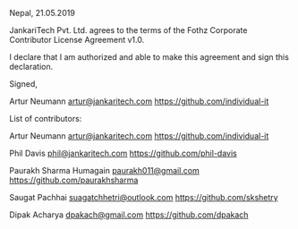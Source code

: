 Nepal, 21.05.2019

JankariTech Pvt. Ltd. agrees to the terms of the Fothz Corporate Contributor License
Agreement v1.0.

I declare that I am authorized and able to make this agreement and sign this
declaration.

Signed,

Artur Neumann artur@jankaritech.com https://github.com/individual-it

List of contributors:

Artur Neumann artur@jankaritech.com https://github.com/individual-it

Phil Davis phil@jankaritech.com https://github.com/phil-davis

Paurakh Sharma Humagain paurakh011@gmail.com https://github.com/paurakhsharma

Saugat Pachhai suagatchhetri@outlook.com https://github.com/skshetry

Dipak Acharya dpakach@gmail.com https://github.com/dpakach

